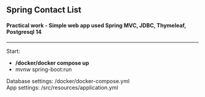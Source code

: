 ## Spring Contact List
#### Practical work - Simple web app used Spring MVC, JDBC, Thymeleaf, Postgresql 14
***

Start:
+ **/docker/docker compose up**
+ mvnw spring-boot:run

Database settings: /docker/docker-compose.yml\
App settings: /src/resources/application.yml


